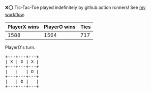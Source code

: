 :x::o: Tic-Tac-Toe played indefinitely by github action runners! See [my workflow](.github/workflows/play.yaml).

|PlayerX wins|PlayerO wins|Ties|
|-|-|-|
|1588|1564|717|

PlayerO's turn.

<pre>
+---+---+---+
| X | X | X |
+---+---+---+
|   |   | O |
+---+---+---+
|   | O |   |
+---+---+---+
</pre>